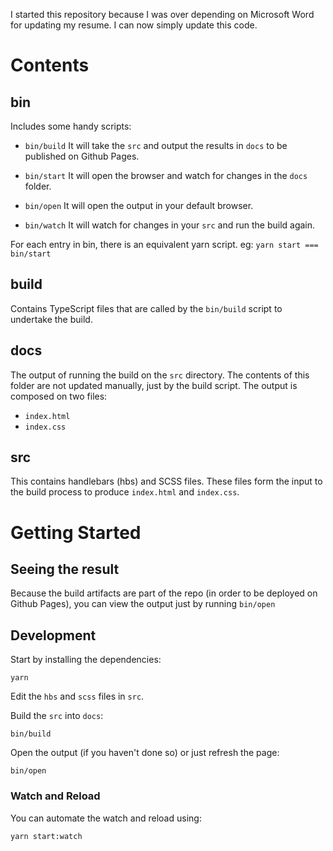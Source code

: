 I started this repository because I was over depending on Microsoft Word for updating my resume. I can now simply update this code.

# Contents

## bin

Includes some handy scripts:

- `bin/build`
It will take the `src` and output the results in `docs` to be published on Github Pages.

- `bin/start`
It will open the browser and watch for changes in the `docs` folder.

- `bin/open`
It will open the output in your default browser.

- `bin/watch`
It will watch for changes in your `src` and run the build again.

For each entry in bin, there is an equivalent yarn script. eg: `yarn start === bin/start`

## build

Contains TypeScript files that are called by the `bin/build` script to undertake the build.

## docs

The output of running the build on the `src` directory. The contents of this folder are not updated manually, just by the build script. The output is composed on two files:
- `index.html`
- `index.css`

## src

This contains handlebars (hbs) and SCSS files. These files form the input to the build process to produce `index.html` and `index.css`.

# Getting Started

## Seeing the result

Because the build artifacts are part of the repo (in order to be deployed on Github Pages), you can view the output just by running `bin/open`

## Development

Start by installing the dependencies:

```
yarn
```

Edit the `hbs` and `scss` files in `src`.

Build the `src` into `docs`:

```
bin/build
```

Open the output (if you haven't done so) or just refresh the page:

```
bin/open
```

### Watch and Reload

You can automate the watch and reload using:

```
yarn start:watch
```